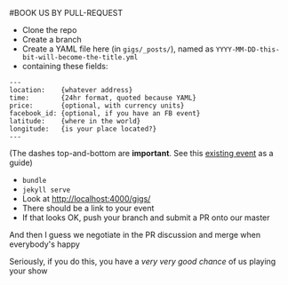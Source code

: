 #BOOK US BY PULL-REQUEST

* Clone the repo
* Create a branch
* Create a YAML file here (in `gigs/_posts/`), named as `YYYY-MM-DD-this-bit-will-become-the-title.yml`
* containing these fields:

```
---
location:    {whatever address}
time:        {24hr format, quoted because YAML}
price:       {optional, with currency units}
facebook_id: {optional, if you have an FB event}
latitude:    {where in the world}
longitude:   {is your place located?}
---
```

(The dashes top-and-bottom are __important__. See this [existing event](https://github.com/rawfunkmaharishi/rawfunkmaharishi.github.io/blob/master/gigs/_posts/2014-10-22-the-comedy.yml) as a guide)

* `bundle`
* `jekyll serve`
* Look at [http://localhost:4000/gigs/](http://localhost:4000/gigs/)
* There should be a link to your event
* If that looks OK, push your branch and submit a PR onto our master

And then I guess we negotiate in the PR discussion and merge when everybody's happy

Seriously, if you do this, you have a _very very good chance_ of us playing your show
